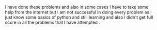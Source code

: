 I have done these problems and also in some cases I have to take some help from the internet but I am not successful in doing every problem as I just know some basics of python and still learning and also I didn't get full score in all the problems that I have attempted .
